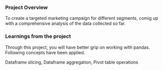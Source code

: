 ### Project Overview

 To create a targeted marketing campaign for different segments, comig up with a comprehensive analysis of the data collected so far.


### Learnings from the project

 Through this project, you will have better grip on working with pandas. Following concepts have been applied.

Dataframe slicing,
Dataframe aggregation,
Pivot table operations


